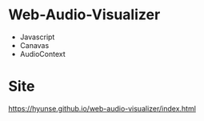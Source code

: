 # Web-Audio-Visualizer

- Javascript
- Canavas
- AudioContext

# Site

https://hyunse.github.io/web-audio-visualizer/index.html